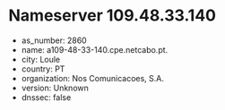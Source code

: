 # Nameserver 109.48.33.140

* as_number: 2860
* name: a109-48-33-140.cpe.netcabo.pt.
* city: Loule
* country: PT
* organization: Nos Comunicacoes, S.A.
* version: Unknown
* dnssec: false
